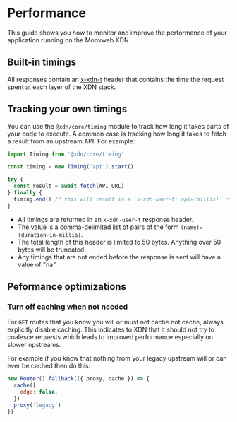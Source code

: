 # Performance

This guide shows you how to monitor and improve the performance of your application running on the Moovweb XDN.

## Built-in timings

All responses contain an [x-xdn-t](/guides/response_headers#section_structure_of_) header that contains the time the request spent at each layer of the XDN stack.

## Tracking your own timings

You can use the `@xdn/core/timing` module to track how long it takes parts of your code to execute. A common case is
tracking how long it takes to fetch a result from an upstream API. For example:

```js
import Timing from '@xdn/core/timing'

const timing = new Timing('api').start()

try {
  const result = await fetch(API_URL)
} finally {
  timing.end() // this will result in a `x-xdn-user-t: api=(millis)` response header
}
```

- All timings are returned in an `x-xdn-user-t` response header.
- The value is a comma-delimited list of pairs of the form `(name)=(duration-in-millis)`.
- The total length of this header is limited to 50 bytes. Anything over 50 bytes will be truncated.
- Any timings that are not ended before the response is sent will have a value of "na"

## Peformance optimizations

### Turn off caching when not needed

For `GET` routes that you know you will or must not cache not cache, always explicitly disable caching. This indicates to XDN that it should not try to coalesce requests which leads to improved performance especially on slower upstreams.

For example if you know that nothing from your legacy upstream will or can ever be cached then do this:

```js
new Router().fallback(({ proxy, cache }) => {
  cache({
    edge: false,
  })
  proxy('legacy')
})
```
